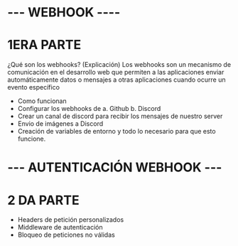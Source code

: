 
# --- WEBHOOK ----

# 1ERA PARTE
¿Qué son los webhooks? (Explicación)
Los webhooks son un mecanismo de comunicación en el desarrollo web que permiten a las aplicaciones enviar automáticamente datos o mensajes a otras aplicaciones cuando ocurre un evento específico
- Como funcionan
- Configurar los webhooks de
    a. Github
    b. Discord
- Crear un canal de discord para recibir los mensajes de nuestro server
- Envio de imágenes a Discord
- Creación de variables de entorno y todo lo necesario para que esto funcione.


# --- AUTENTICACIÓN WEBHOOK --- 
# 2 DA PARTE 
 
- Headers de petición personalizados
- Middleware de autenticación
- Bloqueo de peticiones no válidas
